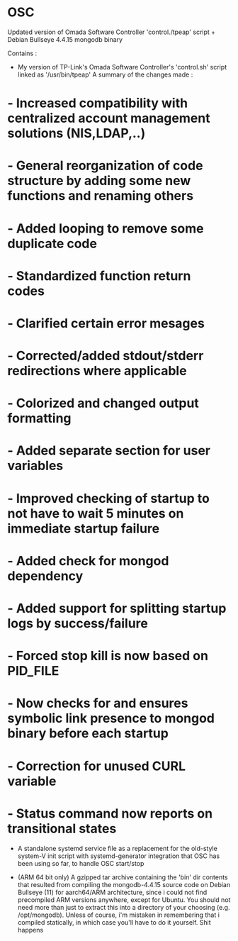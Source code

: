 # OSC
Updated version of Omada Software Controller 'control./tpeap' script + Debian Bullseye 4.4.15 mongodb binary

Contains :

* My version of TP-Link's Omada Software Controller's 'control.sh' script linked as '/usr/bin/tpeap'
  A summary of the changes made :

# - Increased compatibility with centralized account management solutions (NIS,LDAP,..)
# - General reorganization of code structure by adding some new functions and renaming others
# - Added looping to remove some duplicate code
# - Standardized function return codes
# - Clarified certain error mesages
# - Corrected/added stdout/stderr redirections where applicable
# - Colorized and changed output formatting
# - Added separate section for user variables
# - Improved checking of startup to not have to wait 5 minutes on immediate startup failure
# - Added check for mongod dependency
# - Added support for splitting startup logs by success/failure
# - Forced stop kill is now based on PID_FILE
# - Now checks for and ensures symbolic link presence to mongod binary before each startup
# - Correction for unused CURL variable
# - Status command now reports on transitional states

* A standalone systemd service file as a replacement for the old-style system-V init script with systemd-generator integration
  that OSC has been using so far, to handle OSC start/stop
  
* (ARM 64 bit only) A gzipped tar archive containing the 'bin' dir contents that resulted from compiling the mongodb-4.4.15 source code
  on Debian Bullseye (11) for aarch64/ARM architecture, since i could not find precompiled ARM versions anywhere, except for Ubuntu.
  You should not need more than just to extract this into a directory of your choosing (e.g. /opt/mongodb).
  Unless of course, i'm mistaken in remembering that i compiled statically, in which case you'll have to do it yourself. Shit happens
